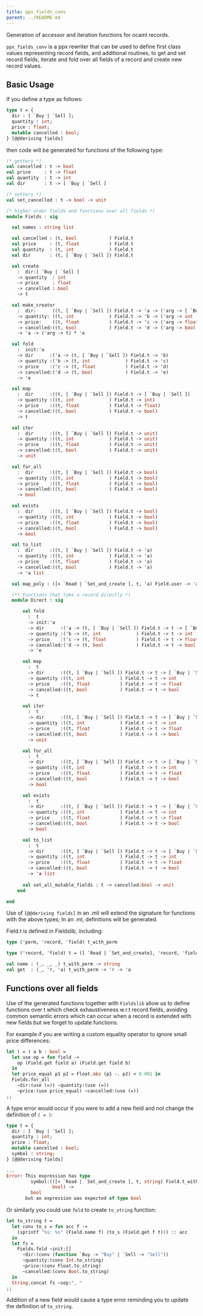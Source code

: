 ```yaml
---
title: ppx_fields_conv
parent: ../README.md
---
```


Generation of accessor and iteration functions for ocaml records.

`ppx_fields_conv` is a ppx rewriter that can be used to define first
class values representing record fields, and additional routines, to
get and set record fields, iterate and fold over all fields of a
record and create new record values.

Basic Usage
-----------

If you define a type as follows:

<!--BEGIN type_decl-->
```ocaml
type t = {
  dir : [ `Buy | `Sell ];
  quantity : int;
  price : float;
  mutable cancelled : bool;
} [@@deriving fields]
```
<!--END-->

then code will be generated for functions of the following type:

<!--BEGIN generated_sig-->
```ocaml
(* getters *)
val cancelled : t -> bool
val price     : t -> float
val quantity  : t -> int
val dir       : t -> [ `Buy | `Sell ]

(* setters *)
val set_cancelled : t -> bool -> unit

(* higher order fields and functions over all fields *)
module Fields : sig

  val names : string list

  val cancelled : (t, bool            ) Field.t
  val price     : (t, float           ) Field.t
  val quantity  : (t, int             ) Field.t
  val dir       : (t, [ `Buy | `Sell ]) Field.t

  val create
    :  dir:[ `Buy | `Sell ]
    -> quantity  : int
    -> price     : float
    -> cancelled : bool
    -> t

  val make_creator
    :  dir:      ((t, [ `Buy | `Sell ]) Field.t -> 'a -> ('arg -> [ `Buy | `Sell ]) * 'b)
    -> quantity: ((t, int             ) Field.t -> 'b -> ('arg -> int             ) * 'c)
    -> price:    ((t, float           ) Field.t -> 'c -> ('arg -> float           ) * 'd)
    -> cancelled:((t, bool            ) Field.t -> 'd -> ('arg -> bool            ) * 'e)
    -> 'a -> ('arg -> t) * 'e

  val fold
    :  init:'a
    -> dir      :('a -> (t, [ `Buy | `Sell ]) Field.t -> 'b)
    -> quantity :('b -> (t, int             ) Field.t -> 'c)
    -> price    :('c -> (t, float           ) Field.t -> 'd)
    -> cancelled:('d -> (t, bool            ) Field.t -> 'e)
    -> 'e

  val map
    :  dir      :((t, [ `Buy | `Sell ]) Field.t -> [ `Buy | `Sell ])
    -> quantity :((t, int             ) Field.t -> int)
    -> price    :((t, float           ) Field.t -> float)
    -> cancelled:((t, bool            ) Field.t -> bool)
    -> t

  val iter
    :  dir      :((t, [ `Buy | `Sell ]) Field.t -> unit)
    -> quantity :((t, int             ) Field.t -> unit)
    -> price    :((t, float           ) Field.t -> unit)
    -> cancelled:((t, bool            ) Field.t -> unit)
    -> unit

  val for_all
    :  dir      :((t, [ `Buy | `Sell ]) Field.t -> bool)
    -> quantity :((t, int             ) Field.t -> bool)
    -> price    :((t, float           ) Field.t -> bool)
    -> cancelled:((t, bool            ) Field.t -> bool)
    -> bool

  val exists
    :  dir      :((t, [ `Buy | `Sell ]) Field.t -> bool)
    -> quantity :((t, int             ) Field.t -> bool)
    -> price    :((t, float           ) Field.t -> bool)
    -> cancelled:((t, bool            ) Field.t -> bool)
    -> bool

  val to_list
    :  dir      :((t, [ `Buy | `Sell ]) Field.t -> 'a)
    -> quantity :((t, int             ) Field.t -> 'a)
    -> price    :((t, float           ) Field.t -> 'a)
    -> cancelled:((t, bool            ) Field.t -> 'a)
    -> 'a list

  val map_poly : ([< `Read | `Set_and_create ], t, 'a) Field.user -> 'a list

  (** Functions that take a record directly *)
  module Direct : sig

      val fold
        :  t
        -> init:'a
        -> dir      :('a -> (t, [ `Buy | `Sell ]) Field.t -> t -> [ `Buy | `Sell ] -> 'b)
        -> quantity :('b -> (t, int             ) Field.t -> t -> int              -> 'c)
        -> price    :('c -> (t, float           ) Field.t -> t -> float            -> 'd)
        -> cancelled:('d -> (t, bool            ) Field.t -> t -> bool             -> 'e)
        -> 'e

      val map
        :  t
        -> dir      :((t, [ `Buy | `Sell ]) Field.t -> t -> [ `Buy | `Sell ] -> [ `Buy | `Sell ])
        -> quantity :((t, int             ) Field.t -> t -> int              -> int)
        -> price    :((t, float           ) Field.t -> t -> float            -> float)
        -> cancelled:((t, bool            ) Field.t -> t -> bool             -> bool)
        -> t

      val iter
        :  t
        -> dir      :((t, [ `Buy | `Sell ]) Field.t -> t -> [ `Buy | `Sell ] -> unit)
        -> quantity :((t, int             ) Field.t -> t -> int              -> unit)
        -> price    :((t, float           ) Field.t -> t -> float            -> unit)
        -> cancelled:((t, bool            ) Field.t -> t -> bool             -> unit)
        -> unit

      val for_all
        :  t
        -> dir      :((t, [ `Buy | `Sell ]) Field.t -> t -> [ `Buy | `Sell ] -> bool)
        -> quantity :((t, int             ) Field.t -> t -> int              -> bool)
        -> price    :((t, float           ) Field.t -> t -> float            -> bool)
        -> cancelled:((t, bool            ) Field.t -> t -> bool             -> bool)
        -> bool

      val exists
        :  t
        -> dir      :((t, [ `Buy | `Sell ]) Field.t -> t -> [ `Buy | `Sell ] -> bool)
        -> quantity :((t, int             ) Field.t -> t -> int              -> bool)
        -> price    :((t, float           ) Field.t -> t -> float            -> bool)
        -> cancelled:((t, bool            ) Field.t -> t -> bool             -> bool)
        -> bool

      val to_list
        :  t
        -> dir      :((t, [ `Buy | `Sell ]) Field.t -> t -> [ `Buy | `Sell ] -> 'a)
        -> quantity :((t, int             ) Field.t -> t -> int              -> 'a)
        -> price    :((t, float           ) Field.t -> t -> float            -> 'a)
        -> cancelled:((t, bool            ) Field.t -> t -> bool             -> 'a)
        -> 'a list
        
      val set_all_mutable_fields : t -> cancelled:bool -> unit
    end

end
```
<!--END-->

Use of `[@@deriving fields]` in an .mli will extend the signature for
functions with the above types; In an .ml, definitions will be
generated.

Field.t is defined in Fieldslib, including:

```ocaml
type ('perm, 'record, 'field) t_with_perm

type ('record, 'field) t = ([ `Read | `Set_and_create], 'record, 'field) t_with_perm

val name : (_, _, _) t_with_perm -> string
val get  : (_, 'r, 'a) t_with_perm -> 'r -> 'a
```

Functions over all fields
-------------------------

Use of the generated functions together with `Fieldslib` allow us to
define functions over t which check exhaustiveness w.r.t record
fields, avoiding common semantic errors which can occur when a record
is extended with new fields but we forget to update functions.

For example if you are writing a custom equality operator to ignore
small price differences:

```ocaml
let ( = ) a b : bool =
  let use op = fun field ->
    op (Field.get field a) (Field.get field b)
  in
  let price_equal p1 p2 = Float.abs (p1 -. p2) < 0.001 in
  Fields.for_all
    ~dir:(use (=)) ~quantity:(use (=))
    ~price:(use price_equal) ~cancelled:(use (=))
;;
```

A type error would occur if you were to add a new field and not change
the definition of `( = )`:

```ocaml
type t = {
  dir : [ `Buy | `Sell ];
  quantity : int;
  price : float;
  mutable cancelled : bool;
  symbol : string;
} [@@deriving fields]

...
Error: This expression has type
         symbol:(([< `Read | `Set_and_create ], t, string) Field.t_with_perm ->
                 bool) ->
         bool
       but an expression was expected of type bool
```

Or similarly you could use `fold` to create `to_string` function:

```ocaml
let to_string t =
  let conv to_s = fun acc f ->
    (sprintf "%s: %s" (Field.name f) (to_s (Field.get f t))) :: acc
  in
  let fs =
    Fields.fold ~init:[]
      ~dir:(conv (function `Buy -> "Buy" | `Sell -> "Sell"))
      ~quantity:(conv Int.to_string)
      ~price:(conv Float.to_string)
      ~cancelled:(conv Bool.to_string)
  in
  String.concat fs ~sep:", "
;;
```

Addition of a new field would cause a type error reminding you to
update the definition of `to_string`.
